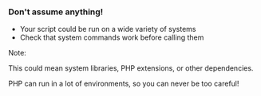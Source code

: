 ### Don't assume anything!

* Your script could be run on a wide variety of systems
* Check that system commands work before calling them <!-- .element: class="fragment" -->

Note:

This could mean system libraries, PHP extensions, or other dependencies.

PHP can run in a lot of environments, so you can never be too careful!
